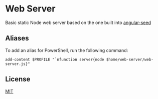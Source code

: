Web Server
==========

Basic static Node web server based on the one built into [angular-seed](https://github.com/angular/angular-seed)

Aliases
-------

To add an alias for PowerShell, run the following command:

	add-content $PROFILE "`nfunction server{node $home/web-server/web-server.js}"

License
-------

[MIT](LICENSE)
